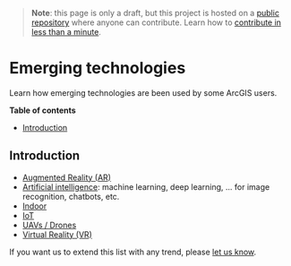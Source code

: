 > **Note**: this page is only a draft, but this project is hosted on a [public repository](https://github.com/hhkaos/awesome-arcgis) where anyone can contribute. Learn how to [contribute in less than a minute](https://github.com/hhkaos/awesome-arcgis/blob/master/CONTRIBUTING.md#contributions).

# Emerging technologies

Learn how emerging technologies are been used by some ArcGIS users.

<!-- START doctoc generated TOC please keep comment here to allow auto update -->
<!-- DON'T EDIT THIS SECTION, INSTEAD RE-RUN doctoc TO UPDATE -->
**Table of contents**

- [Introduction](#introduction)

<!-- END doctoc generated TOC please keep comment here to allow auto update -->

## Introduction

* [Augmented Reality (AR)](ar/README.md)
* [Artificial intelligence](artificial-intelligence/README.md): machine learning, deep learning, ... for image recognition, chatbots, etc.
* [Indoor](indoor/README.md)
* [IoT](iot/README.md)
* [UAVs / Drones](uavs/README.md)
* [Virtual Reality (VR)](vr/README.md)

If you want us to extend this list with any trend, please [let us know](https://github.com/hhkaos/awesome-arcgis/issues/new).
